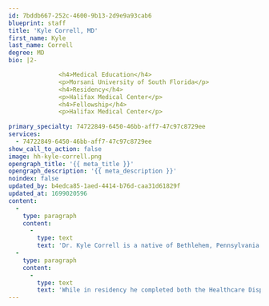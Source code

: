 ```yaml
---
id: 7bddb667-252c-4600-9b13-2d9e9a93cab6
blueprint: staff
title: 'Kyle Correll, MD'
first_name: Kyle
last_name: Correll
degree: MD
bio: |2-

              <h4>Medical Education</h4>
              <p>Morsani University of South Florida</p>
              <h4>Residency</h4>
              <p>Halifax Medical Center</p>
              <h4>Fellowship</h4>
              <p>Halifax Medical Center</p>
          
primary_specialty: 74722849-6450-46bb-aff7-47c97c8729ee
services:
  - 74722849-6450-46bb-aff7-47c97c8729ee
show_call_to_action: false
image: hh-kyle-correll.png
opengraph_title: '{{ meta_title }}'
opengraph_description: '{{ meta_description }}'
noindex: false
updated_by: b4edca85-1aed-4414-b76d-caa31d61829f
updated_at: 1699020596
content:
  -
    type: paragraph
    content:
      -
        type: text
        text: 'Dr. Kyle Correll is a native of Bethlehem, Pennsylvania who graduated Magna Cum Laude from Bloomsburg University of Pennsylvania with a Bachelor of Science degree in Biology and a minor in Spanish. Dr. Correll earned his MD from University of South Florida Morsani College of Medicine in the SELECT Program, which focused on healthcare improvement and leadership. He completed his medical training at the Halifax Health Family Medicine Residency Program and completed an additional year of training at Halifax Health through the Primary Care Sports Medicine Fellowship.'
  -
    type: paragraph
    content:
      -
        type: text
        text: 'While in residency he completed both the Healthcare Disparities and Sports Medicine tracts and served as a Primary Care physician in Buenos Aires, Argentina. He was graciously awarded the Nurses Award for the Caring Physician and the Dr. Y.B. Au Yeung Award for Excellence in Pediatrics. He currently works as a bilingual Sports Medicine Physician with Florida Health Care Plans (FHCP), a 5-star Health Plan recognized by the Center for Medicare and Medicaid Services. He remains active in teaching residents and fellows within the Halifax Family and Sports Medicine Programs and finds educating physicians to be extremely rewarding. Among some of his professional aspirations, he aspires to be a team physician within the Major League Baseball (MLB) association and be a catalyst for change within healthcare. Personally, Dr. Correll enjoys staying active, traveling and spending quality time with family and friends.'
---
```

